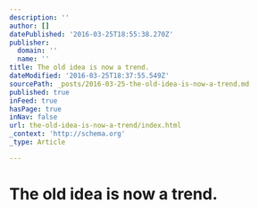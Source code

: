 ```yaml
---
description: ''
author: []
datePublished: '2016-03-25T18:55:38.270Z'
publisher:
  domain: ''
  name: ''
title: The old idea is now a trend.
dateModified: '2016-03-25T18:37:55.549Z'
sourcePath: _posts/2016-03-25-the-old-idea-is-now-a-trend.md
published: true
inFeed: true
hasPage: true
inNav: false
url: the-old-idea-is-now-a-trend/index.html
_context: 'http://schema.org'
_type: Article

---
```

# The old idea is now a trend.